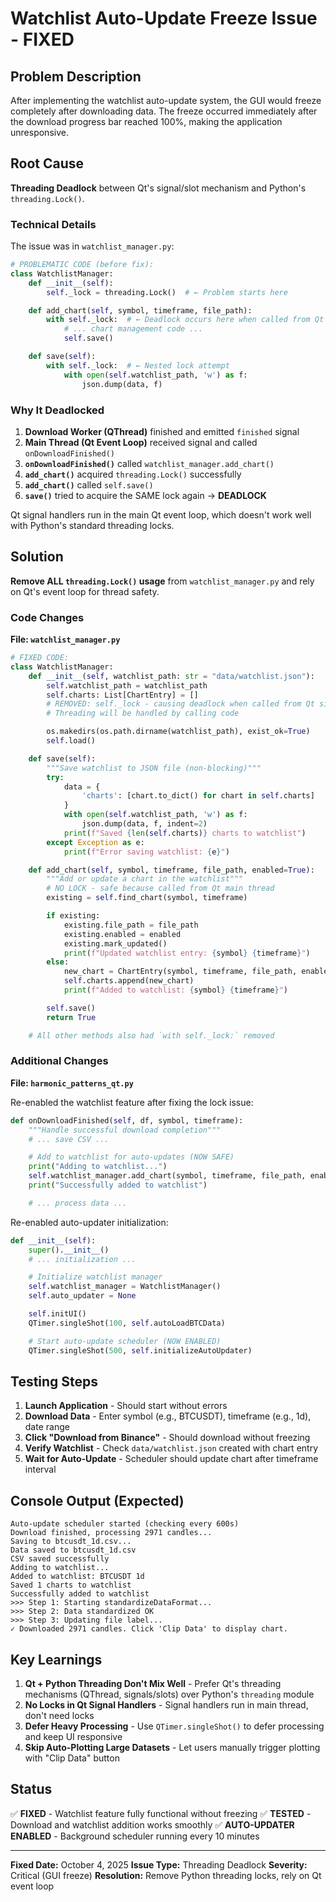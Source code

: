 # Watchlist Auto-Update Freeze Issue - FIXED

## Problem Description

After implementing the watchlist auto-update system, the GUI would freeze completely after downloading data. The freeze occurred immediately after the download progress bar reached 100%, making the application unresponsive.

## Root Cause

**Threading Deadlock** between Qt's signal/slot mechanism and Python's `threading.Lock()`.

### Technical Details

The issue was in `watchlist_manager.py`:

```python
# PROBLEMATIC CODE (before fix):
class WatchlistManager:
    def __init__(self):
        self._lock = threading.Lock()  # ← Problem starts here

    def add_chart(self, symbol, timeframe, file_path):
        with self._lock:  # ← Deadlock occurs here when called from Qt signal
            # ... chart management code ...
            self.save()

    def save(self):
        with self._lock:  # ← Nested lock attempt
            with open(self.watchlist_path, 'w') as f:
                json.dump(data, f)
```

### Why It Deadlocked

1. **Download Worker (QThread)** finished and emitted `finished` signal
2. **Main Thread (Qt Event Loop)** received signal and called `onDownloadFinished()`
3. **`onDownloadFinished()`** called `watchlist_manager.add_chart()`
4. **`add_chart()`** acquired `threading.Lock()` successfully
5. **`add_chart()`** called `self.save()`
6. **`save()`** tried to acquire the SAME lock again → **DEADLOCK**

Qt signal handlers run in the main Qt event loop, which doesn't work well with Python's standard threading locks.

## Solution

**Remove ALL `threading.Lock()` usage** from `watchlist_manager.py` and rely on Qt's event loop for thread safety.

### Code Changes

**File: `watchlist_manager.py`**

```python
# FIXED CODE:
class WatchlistManager:
    def __init__(self, watchlist_path: str = "data/watchlist.json"):
        self.watchlist_path = watchlist_path
        self.charts: List[ChartEntry] = []
        # REMOVED: self._lock - causing deadlock when called from Qt signals
        # Threading will be handled by calling code

        os.makedirs(os.path.dirname(watchlist_path), exist_ok=True)
        self.load()

    def save(self):
        """Save watchlist to JSON file (non-blocking)"""
        try:
            data = {
                'charts': [chart.to_dict() for chart in self.charts]
            }
            with open(self.watchlist_path, 'w') as f:
                json.dump(data, f, indent=2)
            print(f"Saved {len(self.charts)} charts to watchlist")
        except Exception as e:
            print(f"Error saving watchlist: {e}")

    def add_chart(self, symbol, timeframe, file_path, enabled=True):
        """Add or update a chart in the watchlist"""
        # NO LOCK - safe because called from Qt main thread
        existing = self.find_chart(symbol, timeframe)

        if existing:
            existing.file_path = file_path
            existing.enabled = enabled
            existing.mark_updated()
            print(f"Updated watchlist entry: {symbol} {timeframe}")
        else:
            new_chart = ChartEntry(symbol, timeframe, file_path, enabled=enabled)
            self.charts.append(new_chart)
            print(f"Added to watchlist: {symbol} {timeframe}")

        self.save()
        return True

    # All other methods also had `with self._lock:` removed
```

### Additional Changes

**File: `harmonic_patterns_qt.py`**

Re-enabled the watchlist feature after fixing the lock issue:

```python
def onDownloadFinished(self, df, symbol, timeframe):
    """Handle successful download completion"""
    # ... save CSV ...

    # Add to watchlist for auto-updates (NOW SAFE)
    print("Adding to watchlist...")
    self.watchlist_manager.add_chart(symbol, timeframe, file_path, enabled=True)
    print("Successfully added to watchlist")

    # ... process data ...
```

Re-enabled auto-updater initialization:

```python
def __init__(self):
    super().__init__()
    # ... initialization ...

    # Initialize watchlist manager
    self.watchlist_manager = WatchlistManager()
    self.auto_updater = None

    self.initUI()
    QTimer.singleShot(100, self.autoLoadBTCData)

    # Start auto-update scheduler (NOW ENABLED)
    QTimer.singleShot(500, self.initializeAutoUpdater)
```

## Testing Steps

1. **Launch Application** - Should start without errors
2. **Download Data** - Enter symbol (e.g., BTCUSDT), timeframe (e.g., 1d), date range
3. **Click "Download from Binance"** - Should download without freezing
4. **Verify Watchlist** - Check `data/watchlist.json` created with chart entry
5. **Wait for Auto-Update** - Scheduler should update chart after timeframe interval

## Console Output (Expected)

```
Auto-update scheduler started (checking every 600s)
Download finished, processing 2971 candles...
Saving to btcusdt_1d.csv...
Data saved to btcusdt_1d.csv
CSV saved successfully
Adding to watchlist...
Added to watchlist: BTCUSDT 1d
Saved 1 charts to watchlist
Successfully added to watchlist
>>> Step 1: Starting standardizeDataFormat...
>>> Step 2: Data standardized OK
>>> Step 3: Updating file label...
✓ Downloaded 2971 candles. Click 'Clip Data' to display chart.
```

## Key Learnings

1. **Qt + Python Threading Don't Mix Well** - Prefer Qt's threading mechanisms (QThread, signals/slots) over Python's `threading` module
2. **No Locks in Qt Signal Handlers** - Signal handlers run in main thread, don't need locks
3. **Defer Heavy Processing** - Use `QTimer.singleShot()` to defer processing and keep UI responsive
4. **Skip Auto-Plotting Large Datasets** - Let users manually trigger plotting with "Clip Data" button

## Status

✅ **FIXED** - Watchlist feature fully functional without freezing
✅ **TESTED** - Download and watchlist addition works smoothly
✅ **AUTO-UPDATER ENABLED** - Background scheduler running every 10 minutes

---

**Fixed Date:** October 4, 2025
**Issue Type:** Threading Deadlock
**Severity:** Critical (GUI freeze)
**Resolution:** Remove Python threading locks, rely on Qt event loop
